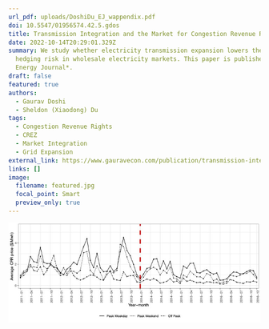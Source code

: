```yaml
---
url_pdf: uploads/DoshiDu_EJ_wappendix.pdf
doi: 10.5547/01956574.42.5.gdos
title: Transmission Integration and the Market for Congestion Revenue Rights
date: 2022-10-14T20:29:01.329Z
summary: We study whether electricity transmission expansion lowers the cost of
  hedging risk in wholesale electricity markets. This paper is published in *The
  Energy Journal*.
draft: false
featured: true
authors:
  - Gaurav Doshi
  - Sheldon (Xiaodong) Du
tags:
  - Congestion Revenue Rights
  - CREZ
  - Market Integration
  - Grid Expansion
external_link: https://www.gauravecon.com/publication/transmission-integration-and-the-market-for-congestion-revenue-rights/
links: []
image:
  filename: featured.jpg
  focal_point: Smart
  preview_only: true
---
```

![](featured.jpg "Drop in average CRR prices post transmission expansion in 2014")
